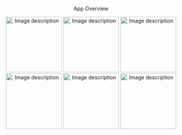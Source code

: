 <p align="center">
  App Overview
</p>
<p align="center">
  <img src="https://github.com/user-attachments/assets/7c03c190-c14f-4bd2-b78a-a9515cc3fb8e" alt="Image description" width="150">
  <img src="https://github.com/user-attachments/assets/ba370cce-a452-4480-b7e2-0d83b205ed49" alt="Image description" width="150">
  <img src="https://github.com/user-attachments/assets/7d881b8e-f1e5-430b-b7af-c204b6c640c9" alt="Image description" width="150">
  <img src="https://github.com/user-attachments/assets/74e38ff6-f87b-4ceb-a626-155e05ef0f48" alt="Image description" width="150">
  <img src="https://github.com/user-attachments/assets/99beffde-8124-48a9-8f09-2a272c5364a0" alt="Image description" width="150">
  <img src="https://github.com/user-attachments/assets/9d752015-c6dd-49dc-9935-1ab6b6f8542c" alt="Image description" width="150">
</p>
